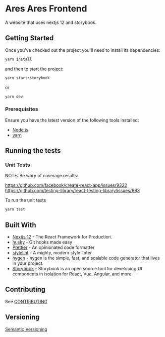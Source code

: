 # Ares Ares Frontend

A website that uses nextjs 12 and storybook.

## Getting Started

Once you've checked out the project you'll need to install its dependencies:

```bash
yarn install
```

and then to start the project:

```bash
yarn start:storybook
```

or

```bash
yarn dev
```

### Prerequisites

Ensure you have the latest version of the following tools installed:

- [Node.js](https://nodejs.org/en/download/)
- [yarn](https://classic.yarnpkg.com/en/docs/install/)

## Running the tests

### Unit Tests

NOTE: Be wary of coverage results:

<https://github.com/facebook/create-react-app/issues/9322>
<https://github.com/testing-library/react-testing-library/issues/663>

To run the unit tests

```bash
yarn test
```

## Built With

- [Nextjs 12](https://nextjs.org/) - The React Framework
for Production.
- [husky](https://github.com/typicode/husky) - Git hooks made easy
- [Prettier](https://prettier.io/) - An opinionated code formatter
- [stylelint](https://github.com/stylelint/stylelint) - A mighty, modern style linter
- [hygen](https://github.com/jondot/hygen) - hygen is the simple, fast, and scalable code generator that lives in your project.
- [Storybook](https://storybook.js.org/) - Storybook is an open source tool for developing UI components in isolation for React, Vue, Angular, and more.

## Contributing

See [CONTRIBUTING](./CONTRIBUTING.md)

## Versioning

[Semantic Versioning](https://semver.org/)
